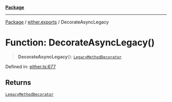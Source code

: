 [**Package**](../../README.md)

***

[Package](../../modules.md) / [either.exports](../README.md) / DecorateAsyncLegacy

# Function: DecorateAsyncLegacy()

> **DecorateAsyncLegacy**(): [`LegacyMethodDecorator`](../-internal-/type-aliases/LegacyMethodDecorator.md)

Defined in: [either.ts:677](https://github.com/AlexXanderGrib/monads-io/blob/d65e47796764202dffd7314b61c2ea9cedbb26e8/src/either.ts#L677)

## Returns

[`LegacyMethodDecorator`](../-internal-/type-aliases/LegacyMethodDecorator.md)
